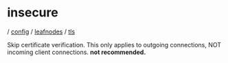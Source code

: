 # insecure

/ [config](reference/server-config/index.md) / [leafnodes](reference/server-config/config/leafnodes/index.md) / [tls](reference/server-config/config/leafnodes/tls/index.md) 

Skip certificate verification. This only applies to outgoing connections, NOT incoming client connections. **not recommended.**

